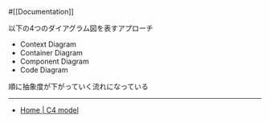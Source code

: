 #[[Documentation]]

以下の4つのダイアグラム図を表すアプローチ

- Context Diagram
- Container Diagram
- Component Diagram
- Code Diagram

順に抽象度が下がっていく流れになっている

---

- [Home | C4 model](https://c4model.com/)